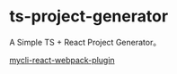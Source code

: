 # ts-project-generator
A Simple TS + React Project Generator。

[mycli-react-webpack-plugin](https://github.com/CuriosityLxn/mycli-react-webpack-plugin)
